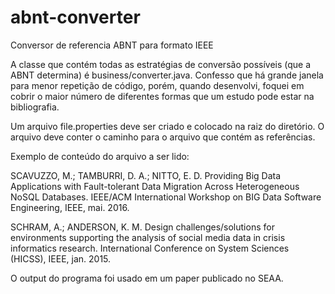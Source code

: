 # abnt-converter
Conversor de referencia ABNT para formato IEEE

A classe que contém todas as estratégias de conversão possíveis (que a ABNT determina) é business/converter.java. Confesso que há grande janela para menor repetição de código, porém, quando desenvolvi, foquei em cobrir o maior número de diferentes formas que um estudo pode estar na bibliografia.

Um arquivo file.properties deve ser criado e colocado na raiz do diretório. O arquivo deve conter o caminho para o arquivo que contém as referências.

Exemplo de conteúdo do arquivo a ser lido:

SCAVUZZO, M.; TAMBURRI, D. A.; NITTO, E. D. Providing Big Data Applications
with Fault-tolerant Data Migration Across Heterogeneous NoSQL Databases.
IEEE/ACM International Workshop on BIG Data Software Engineering, IEEE, mai. 2016.

SCHRAM, A.; ANDERSON, K. M. Design challenges/solutions for environments
supporting the analysis of social media data in crisis informatics research. International
Conference on System Sciences (HICSS), IEEE, jan. 2015.

O output do programa foi usado em um paper publicado no SEAA.
